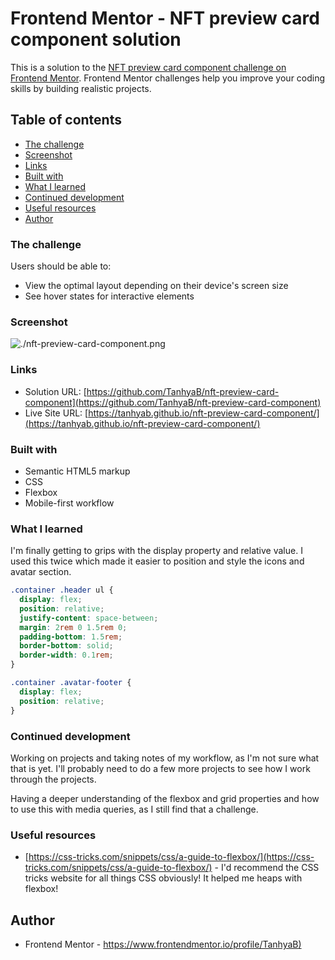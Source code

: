# Frontend Mentor - NFT preview card component solution

This is a solution to the [NFT preview card component challenge on Frontend Mentor](https://www.frontendmentor.io/challenges/nft-preview-card-component-SbdUL_w0U). Frontend Mentor challenges help you improve your coding skills by building realistic projects.

## Table of contents

- [The challenge](#the-challenge)
- [Screenshot](#screenshot)
- [Links](#links)
- [Built with](#built-with)
- [What I learned](#what-i-learned)
- [Continued development](#continued-development)
- [Useful resources](#useful-resources)
- [Author](#author)

### The challenge

Users should be able to:

- View the optimal layout depending on their device's screen size
- See hover states for interactive elements

### Screenshot

![./nft-preview-card-component.png](./nft-preview-card-component.png)

### Links

- Solution URL: [https://github.com/TanhyaB/nft-preview-card-component](https://github.com/TanhyaB/nft-preview-card-component)
- Live Site URL: [https://tanhyab.github.io/nft-preview-card-component/](https://tanhyab.github.io/nft-preview-card-component/)

### Built with

- Semantic HTML5 markup
- CSS
- Flexbox
- Mobile-first workflow

### What I learned

I'm finally getting to grips with the display property and relative value. I used this twice which made it easier to position and style the icons and avatar section.

```css
.container .header ul {
  display: flex;
  position: relative;
  justify-content: space-between;
  margin: 2rem 0 1.5rem 0;
  padding-bottom: 1.5rem;
  border-bottom: solid;
  border-width: 0.1rem;
}

.container .avatar-footer {
  display: flex;
  position: relative;
}
```

### Continued development

Working on projects and taking notes of my workflow, as I'm not sure what that is yet. I'll probably need to do a few more projects to see how I work through the projects.

Having a deeper understanding of the flexbox and grid properties and how to use this with media queries, as I still find that a challenge.

### Useful resources

- [https://css-tricks.com/snippets/css/a-guide-to-flexbox/](https://css-tricks.com/snippets/css/a-guide-to-flexbox/) - I'd recommend the CSS tricks website for all things CSS obviously! It helped me heaps with flexbox!

## Author

- Frontend Mentor - [https://www.frontendmentor.io/profile/TanhyaB)](https://www.frontendmentor.io/profile/TanhyaB)
